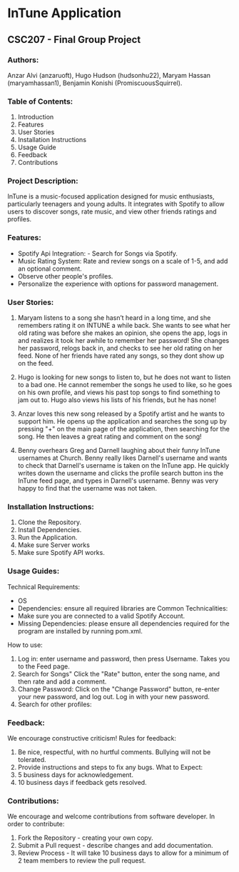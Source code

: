 # InTune Application

## CSC207 - Final Group Project
### Authors: 
Anzar Alvi (anzaruoft), Hugo Hudson (hudsonhu22), Maryam Hassan (maryamhassan1), Benjamin Konishi (PromiscuousSquirrel).


### Table of Contents:
1) Introduction
2) Features
3) User Stories 
4) Installation Instructions
5) Usage Guide
6) Feedback
7) Contributions

### Project Description:
InTune is a music-focused application designed for music enthusiasts, particularly teenagers and young adults. It integrates with Spotify to allow users to discover songs, rate music, and view other friends ratings and profiles. 

### Features:
- Spotify Api Integration: - Search for Songs via Spotify.
- Music Rating System: Rate and review songs on a scale of 1-5, and add an optional comment.
- Observe other people's profiles. 
- Personalize the experience with options for password management.

### User Stories:
1) Maryam listens to a song she hasn’t heard in a long time, and she remembers rating it on INTUNE a while back. She wants to see what her old rating was before she makes an opinion, she opens the app, logs in and realizes it took her awhile to remember her password! She changes her password, relogs back in, and checks to see her old rating on her feed. None of her friends have rated any songs, so they dont show up on the feed. 

2) Hugo is looking for new songs to listen to, but he does not want to listen to a bad one. He cannot remember the songs he used to like, so he goes on his own profile, and views his past top songs to find something to jam out to. Hugo also views his lists of his friends, but he has none!

3) Anzar loves this new song released by a Spotify artist and he wants to support him. He opens up the application and searches the song up by pressing "+" on the main page of the application, then searching for the song. He then leaves a great rating and comment on the song!

4) Benny overhears Greg and Darnell laughing about their funny InTune usernames at Church. Benny really likes Darnell's username and wants to check that Darnell's username is taken on the InTune app. He quickly writes down the username and clicks the profile search button ins the InTune feed page, and types in Darnell's username. Benny was very happy to find that the username was not taken.

### Installation Instructions: 
1) Clone the Repository. 
2) Install Dependencies.
3) Run the Application. 
4) Make sure Server works
5) Make sure Spotify API works. 

### Usage Guides: 
Technical Requirements: 
- OS
- Dependencies: ensure all required libraries are 
Common Technicalities: 
- Make sure you are connected to a valid Spotify Account. 
- Missing Dependencies: please ensure all dependencies required for the program are installed by running pom.xml. 

How to use: 
1) Log in: enter username and password, then press Username. Takes you to the Feed page. 
2) Search for Songs" Click the "Rate" button, enter the song name, and then rate and add a comment. 
3) Change Password: Click on the "Change Password" button, re-enter your new password, and log out. Log in with your new password. 
4) Search for other profiles: 

### Feedback:
We encourage constructive criticism!
Rules for feedback:
1) Be nice, respectful, with no hurtful comments. Bullying will not be tolerated. 
2) Provide instructions and steps to fix any bugs. 
What to Expect: 
1) 5 business days for acknowledgement. 
2) 10 business days if feedback gets resolved. 

### Contributions: 
We encourage and welcome contributions from software developer. 
In order to contribute: 
1) Fork the Repository - creating your own copy. 
2) Submit a Pull request - describe changes and add documentation. 
3) Review Process - It will take 10 business days to allow for a minimum of 2 team members to review the pull request. 

